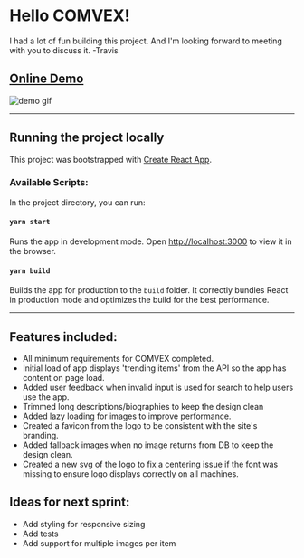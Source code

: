 # Hello COMVEX!

I had a lot of fun building this project. And I'm looking forward to meeting with you to discuss it.
-Travis

## [Online Demo](https://movie-widget-travis.herokuapp.com/)

![demo gif](https://user-images.githubusercontent.com/289841/81184267-2dff1600-8feb-11ea-80dd-31cdd370480d.gif)

---

## Running the project locally

This project was bootstrapped with [Create React App](https://github.com/facebook/create-react-app).

### Available Scripts:

In the project directory, you can run:

#### `yarn start`

Runs the app in development mode. Open [http://localhost:3000](http://localhost:3000) to view it in the browser.

#### `yarn build`

Builds the app for production to the `build` folder. It correctly bundles React in production mode and optimizes the build for the best performance.

---

## Features included:

- All minimum requirements for COMVEX completed.
- Initial load of app displays 'trending items' from the API so the app has content on page load.
- Added user feedback when invalid input is used for search to help users use the app.
- Trimmed long descriptions/biographies to keep the design clean
- Added lazy loading for images to improve performance.
- Created a favicon from the logo to be consistent with the site's branding.
- Added fallback images when no image returns from DB to keep the design clean.
- Created a new svg of the logo to fix a centering issue if the font was missing to ensure logo displays correctly on all machines.

## Ideas for next sprint:

- Add styling for responsive sizing
- Add tests
- Add support for multiple images per item

